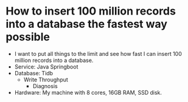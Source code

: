 # How to insert 100 million records into a database the fastest way possible

- I want to put all things to the limit and see how fast I can insert 100 million records into a database.
- Service: Java Springboot
- Database: Tidb
  - Write Throughput
    - Diagnosis
- Hardware: My machine with 8 cores, 16GB RAM, SSD disk.

















